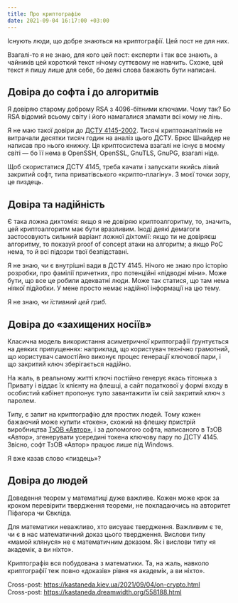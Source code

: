 ```yaml
---
title: Про криптографію
date: 2021-09-04 16:17:00 +03:00
---
```


Існують люди, що добре знаються на криптографії. Цей пост не для них.

Взагалі-то я не знаю, для кого цей пост: експерти і так все знають, а чайників цей короткий текст нічому суттєвому не навчить. Схоже, цей текст я пишу лише для себе, бо деякі слова бажають бути написані.


Довіра до софта і до алгоритмів
-------------------------------

Я довіряю старому доброму RSA з 4096-бітними ключами. Чому так? Бо RSA відомий всьому світу і його намагалися зламати всі кому не лінь.

Я не маю такої довіри до [ДСТУ 4145-2002][1]. Тисячі криптоаналітиків не витрачали десятки тисяч годин на аналіз цього ДСТУ. Брюс Шнайдер не написав про нього книжку. Ця криптосистема взагалі не існує в моєму світі — бо її нема в OpenSSH, OpenSSL, GnuTLS, GnuPG, взагалі ніде.

Щоб скористатися ДСТУ 4145, треба качати і запускати якийсь лівий закритий софт, типа приватівського «крипто-плагіну». З моєї точки зору, це пиздець.


Довіра та надійність
--------------------

Є така ложна дихтомія: якщо я не довіряю криптоалгоритму, то, значить, цей криптоалгоритм має бути вразливим. Іноді деякі демагоги застосовують сильний варіант ложної діхтомії: якщо ти не довіряєш алгоритму, то показуй proof of concept атаки на алгоритм; а якщо PoC нема, то й всі підозри твої безпідставні.

Я не знаю, чи є внутрішні вади в ДСТУ 4145. Нічого не знаю про історію розробки, про фамілії причетних, про потенційні «підводні міни». Може бути, що все це робили адекватні люди. Може так статися, що там нема ніякої підйобки. У мене просто немає надійної інформації на цю тему.

Я не знаю, _чи їстивний цей гриб._


Довіра до «захищених носіїв»
----------------------------

Класична модель використання асиметричної криптографії ґрунтується на деяких припущеннях: наприклад, що користувач технічно грамотний, що користувач самостійно виконує процес генерації ключової пари, і що закритий ключ зберігається надійно.

На жаль, в реальному житті ключі постійно генерує якась тітонька з Привату і віддає їх клієнту на флешці, а сайт податкової у формі входу в особистий кабінет пропонує тупо завантажити їм свій закритий ключ з паролем.

Типу, є запит на криптографію для простих людей. Тому кожен бажаючий може купити «токен», схожий на флешку пристрій виробництва [ТзОВ «Автор»][2], і за допомогою софта, написаного в ТзОВ «Автор», згенерувати усередині токена ключову пару по ДСТУ 4145. Звісно, софт ТзОВ «Автор» працює лише під Windows.

Я вже казав слово «пиздець»?


Довіра до людей
---------------

Доведення теорем у математиці дуже важливе. Кожен може крок за кроком перевірити твердження теореми, не покладаючись на авторитет Піфагора чи Євкліда.

Для математики неважливо, хто висуває твердження. Важливим є те, чи є в нас математичний доказ цього твердження. Вислови типу «мамой клянуся» не є математичним доказом. Як і вислови типу «я академік, а ви ніхто».

Криптографія вся побудована з математики. Та, на жаль, навколо криптографії теж повно «доказів» рівня «я академік, а ви ніхто».


Cross-post: <https://kastaneda.kiev.ua/2021/09/04/on-crypto.html><br>
Cross-post: <https://kastaneda.dreamwidth.org/558188.html>

[1]: https://uk.wikipedia.org/wiki/%D0%94%D0%A1%D0%A2%D0%A3_4145-2002
[2]: https://www.avtor.ua/
